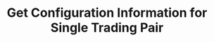 ---
title: Get Configuration Information for Single Trading Pair
position_number: 3
type: get
description: /market/public/symbol/detail
parameters:
    -
        name: symbol
        type: string
        mandatory: true
        default: N/A
        description: Trading pair
        ranges:
content_markdown: Note：This method does not require a signature.
left_code_blocks:
    -
        code_block: "public void getKLine() {\r\n\tString text = HttpUtil.get(URL + \"/data/api/v1/future-u/market/getKLine?market=btc_usdt&type=1min&since=0\");\r\n\tSystem.out.println(text);\r\n}"
        title: Java
        language: java
right_code_blocks:
    - code_block: |-
        {
         "msgInfo": {
            "code": "",
            "msg": ""
          },
          "msg": "",
          "data": {
                 "baseCoin": "",      //Target Assets
                 "baseCoinDisplayPrecision": 0,  //Displayed target currency precision
                 "baseCoinPrecision": 0,  //Target currency precision
                 "cnDesc": "",  //Chinese description of the contract
                 "cnName": "",  //Contract Chinese name
                 "cnRemark": "",  //Contract Remarks (Chinese)
                 "contractSize": 0,  //Contract multiplier(face value)
                 "contractType": "",  //Contract type, perpetual, delivery
                 "deliveryCompletion": false, //Whether the delivery is completed
                 "deliveryDate": 0,  //delivery time
                 "deliveryPrice": 0,  //delivery price
                 "depthPrecisionMerge": 0,  //Handicap Precision Consolidation
                 "enDesc": "",      //English description of the contract
                 "enName": "",      //Contract English name
                 "enRemark": "",    //Contract Remarks (English)
                 "initLeverage": 0,  //Initial leverage
                 "initPositionType": "",  //Initial position type
                 "isDisplay": false,      //whether to display
                 "isOpenApi": false,      //Whether to support OpenApi
                 "labels": [],            //Label
                 "liquidationFee": 0,     //Forced liquidation fee
                 "makerFee": 0,           //Maker fee
                 "marketTakeBound": 0,    //Market order maximum price deviation
                 "maxEntrusts": 0,        //Maximum active orders
                 "maxNotional": 0,        //Maximum Notional Value
                 "maxOpenOrders": 0,      //Maximum open orders
                 "maxPrice": 0,           //Maximum price
                 "minNotional": 0,        //Minimum notional value
                 "minPrice": 0,           //Minimum price
                 "minQty": 0,             //Minimum quantity
                 "minStepPrice": 0,       //Smallest tick
                 "multiplierDown": 0,     //Floor percentage of sell limit order
                 "multiplierUp": 0,       //Cap percentage of buy limit order
                 "onboardDate": 0,        //List time
                 "pair": "",              //Target trading pair
                 "plates": [],
                 "predictEventParam": "",   //Event Correlation Parameters
                 "predictEventSort": "",    //Event Correlation Sorting: WIN wins, FLAT draws, NEGATIVE loses
                 "predictEventType": "",    //Forecast event type: PERPETUAL perpetual event, ONCE single event
                 "pricePrecision": 0,       //Price precision
                 "productType": "",         //Contract type, perpetual, futures, regardless of delivery interval
                 "quantityPrecision": 0,     //Quantity precision
                 "quoteCoin": "",            //Quote currency
                 "quoteCoinDisplayPrecision": 0,  //Displayed quote currency precision
                 "quoteCoinPrecision": 0,         //Quote currency precision
                 "state": 0,                    //Status
                 "supportEntrustType": "",      //Trigger order type supported
                 "supportOrderType": "",        //Order type supported
                 "supportPositionType": "",     //Support position type
                 "supportTimeInForce": "",      //Valid ways supported
                 "symbol": "",                  //Trading pair
                 "symbolGroupId": 0,
                 "takerFee": 0,                  //Taker fee
                 "tradeSwitch": false,           //Trading pair switch
                 "underlyingType": ""            //Target type, Coin-M,USDT-M
              },
          "code": 200
        }
      title: Response
      language: json
---
